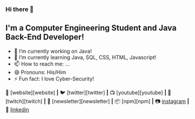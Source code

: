 ### Hi there 👋

## I'm a Computer Engineering Student and Java Back-End Developer!

- 🔭 I’m currently working on Java!
- 🌱 I’m currently learning Java, SQL, CSS, HTML, Javascript!
- 📫 How to reach me: ...
- 😄 Pronouns: His/Him
- ⚡ Fun fact: I love Cyber-Security!


🏡 [website][website] **|** 
🐦 [twitter][twitter] **|** 
📺 [youtube][youtube] **|** 
🎥 [twitch][twitch] **|** 
📰 [newsletter][newsletter] **|** 
📦 [npm][npm] **|** 
📷 [instagram][instagram] **|** 
👔 [linkedin][linkedin]


[instagram]: [https://instagram.com/bradgarropy](https://www.instagram.com/vin32k.sys/)
[linkedin]: [https://linkedin.com/in/bradgarropy](https://www.linkedin.com/in/vincenzo-barrano-0a9611192/)


